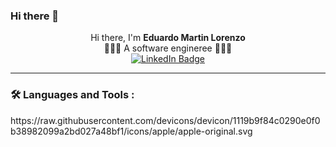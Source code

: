 ### Hi there 👋

<div id="header" align="center" fontSize="30">
  <span>Hi there, I'm <strong>Eduardo Martin Lorenzo</strong></span>
  <br/>
  <span>🧑🏻‍💻 A software engineree 🧑🏻‍💻</span>
  <br/>
  <div id="badges">
  <a href="https://www.linkedin.com/in/eduardo-mart%C3%ADn-lorenzo-9a83b1b2">
    <img src="https://img.shields.io/badge/LinkedIn-blue?style=for-the-badge&logo=linkedin&logoColor=white" alt="LinkedIn Badge"/>
  </a>
</div>
  <img src="https://komarev.com/ghpvc/?username=EMLCoding&style=flat-square&color=blue" alt=""/>
</div>

---

### :hammer_and_wrench: Languages and Tools :
<div id="languages">
  https://raw.githubusercontent.com/devicons/devicon/1119b9f84c0290e0f0b38982099a2bd027a48bf1/icons/apple/apple-original.svg
</div>

<!--
**EMLCoding/EMLCoding** is a ✨ _special_ ✨ repository because its `README.md` (this file) appears on your GitHub profile.

Here are some ideas to get you started:

- 🔭 I’m currently working on ...
- 🌱 I’m currently learning ...
- 👯 I’m looking to collaborate on ...
- 🤔 I’m looking for help with ...
- 💬 Ask me about ...
- 📫 How to reach me: ...
- 😄 Pronouns: ...
- ⚡ Fun fact: ...
-->
